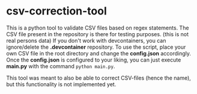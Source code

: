 # csv-correction-tool

This is a python tool to validate CSV files based on regex statements.
The CSV file present in the repository is there for testing purposes. (this is not real persons data)
If you don't work with devcontainers, you can ignore/delete the **.devcontainer** repository.
To use the script, place your own CSV file in the root directory and change the **config.json** accordingly.
Once the **config.json** is configured to your liking, you can just execute **main.py** with the command `python main.py`.

This tool was meant to also be able to correct CSV-files (hence the name), but this functionality is not implemented yet.
